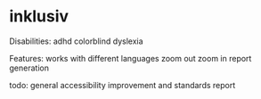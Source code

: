 # inklusiv

Disabilities:
adhd
colorblind
dyslexia

Features:
works with different languages
zoom out zoom in
report generation

todo:
general accessibility improvement and standards
report